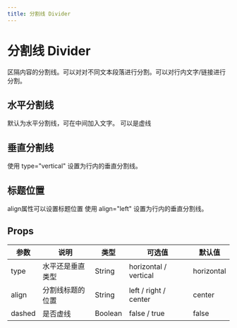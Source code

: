 ```yaml
---
title: 分割线 Divider
---
```


# 分割线 Divider

区隔内容的分割线。可以对对不同文本段落进行分割。可以对行内文字/链接进行分割。

## 水平分割线

默认为水平分割线，可在中间加入文字。 可以是虚线

<preview path="./demo/Divider/Basic.vue"></preview>

## 垂直分割线

使用 type="vertical" 设置为行内的垂直分割线。

<preview path="./demo/Divider/Vertical.vue"></preview>

## 标题位置

align属性可以设置标题位置 使用 align="left" 设置为行内的垂直分割线。

<preview path="./demo/Divider/Align.vue"></preview>

## Props

| 参数   | 说明             | 类型    | 可选值                | 默认值     |
| ------ | ---------------- | ------- | --------------------- | ---------- |
| type   | 水平还是垂直类型 | String  | horizontal / vertical | horizontal |
| align  | 分割线标题的位置 | String  | left / right / center | center     |
| dashed | 是否虚线         | Boolean | false / true          | false      |
